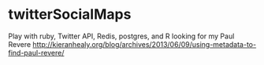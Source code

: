 twitterSocialMaps
=================

Play with ruby, Twitter API, Redis, postgres, and R looking for my Paul Revere http://kieranhealy.org/blog/archives/2013/06/09/using-metadata-to-find-paul-revere/
